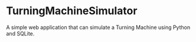 TurningMachineSimulator
=======================

A simple web application that can simulate a Turning Machine using Python and SQLite. 
